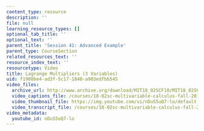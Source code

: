 ```yaml
---
content_type: resource
description: ''
file: null
learning_resource_types: []
optional_tab_title: ''
optional_text: ''
parent_title: 'Session 41: Advanced Example'
parent_type: CourseSection
related_resources_text: ''
resource_index_text: ''
resourcetype: Video
title: Lagrange Multipliers (3 Variables)
uid: f1908be4-ad3f-5c17-1840-a903edfbb545
video_files:
  archive_url: http://www.archive.org/download/MIT18_02SCF10/MIT18_02SCF10Rec_29_300k.mp4
  video_captions_file: /courses/18-02sc-multivariable-calculus-fall-2010/1f749cefd16158308d4c36d198022797_nDuS5uQ7-lo.vtt
  video_thumbnail_file: https://img.youtube.com/vi/nDuS5uQ7-lo/default.jpg
  video_transcript_file: /courses/18-02sc-multivariable-calculus-fall-2010/aed05433c53a3400c6c200d2e0f819b8_nDuS5uQ7-lo.pdf
video_metadata:
  youtube_id: nDuS5uQ7-lo
---
```

